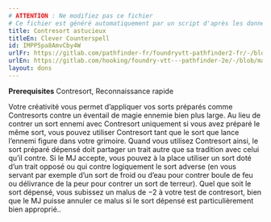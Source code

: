 ```yaml
---
# ATTENTION : Ne modifiez pas ce fichier
# Ce fichier est généré automatiquement par un script d'après les données du module Foundry VTT officiel et de sa traduction
title: Contresort astucieux
titleEn: Clever Counterspell
id: IMPP5pa8AmvCby4W
urlFr: https://gitlab.com/pathfinder-fr/foundryvtt-pathfinder2-fr/-/blob/master/data/feats/IMPP5pa8AmvCby4W.htm
urlEn: https://gitlab.com/hooking/foundry-vtt---pathfinder-2e/-/blob/master/packs/data/feats.db/clever-counterspell.json
layout: dons
---
```

**Prerequisites** Contresort, Reconnaissance rapide

Votre créativité vous permet d’appliquer vos sorts préparés comme Contresorts contre un éventail de magie ennemie bien plus large. Au lieu de contrer un sort ennemi avec Contresort uniquement si vous avez préparé le même sort, vous pouvez utiliser Contresort tant que le sort que lance l’ennemi figure dans votre grimoire. Quand vous utilisez Contresort ainsi, le sort préparé dépensé doit partager un trait autre que sa tradition avec celui qu’il contre. Si le MJ accepte, vous pouvez à la place utiliser un sort doté d’un trait opposé ou qui contre logiquement le sort adverse (en vous servant par exemple d’un sort de froid ou d’eau pour contrer boule de feu ou délivrance de la peur pour contrer un sort de terreur). Quel que soit le sort dépensé, vous subissez un malus de −2 à votre test de contresort, bien que le MJ puisse annuler ce malus si le sort dépensé est particulièrement bien approprié..
